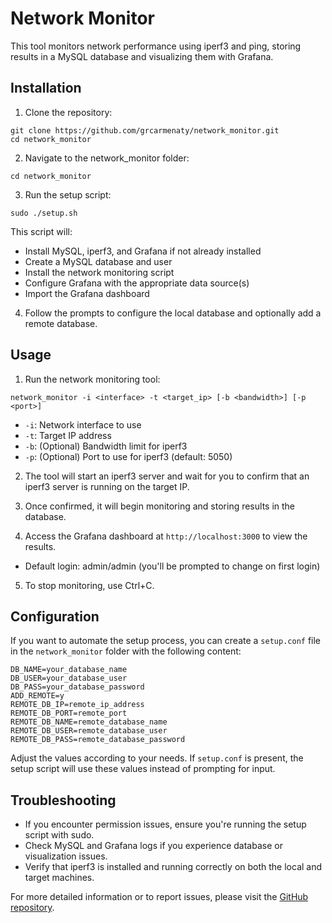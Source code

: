 # Network Monitor

This tool monitors network performance using iperf3 and ping, storing results in a MySQL database and visualizing them with Grafana.

## Installation

1. Clone the repository:

```
git clone https://github.com/grcarmenaty/network_monitor.git
cd network_monitor
```

2. Navigate to the network_monitor folder:

```
cd network_monitor
```

3. Run the setup script:

```
sudo ./setup.sh
```

This script will:
- Install MySQL, iperf3, and Grafana if not already installed
- Create a MySQL database and user
- Install the network monitoring script
- Configure Grafana with the appropriate data source(s)
- Import the Grafana dashboard

4. Follow the prompts to configure the local database and optionally add a remote database.

## Usage

1. Run the network monitoring tool:

```
network_monitor -i <interface> -t <target_ip> [-b <bandwidth>] [-p <port>]
```

- `-i`: Network interface to use
- `-t`: Target IP address
- `-b`: (Optional) Bandwidth limit for iperf3
- `-p`: (Optional) Port to use for iperf3 (default: 5050)

2. The tool will start an iperf3 server and wait for you to confirm that an iperf3 server is running on the target IP.

3. Once confirmed, it will begin monitoring and storing results in the database.

4. Access the Grafana dashboard at `http://localhost:3000` to view the results.
- Default login: admin/admin (you'll be prompted to change on first login)

5. To stop monitoring, use Ctrl+C.

## Configuration

If you want to automate the setup process, you can create a `setup.conf` file in the `network_monitor` folder with the following content:

```
DB_NAME=your_database_name
DB_USER=your_database_user
DB_PASS=your_database_password
ADD_REMOTE=y
REMOTE_DB_IP=remote_ip_address
REMOTE_DB_PORT=remote_port
REMOTE_DB_NAME=remote_database_name
REMOTE_DB_USER=remote_database_user
REMOTE_DB_PASS=remote_database_password
```

Adjust the values according to your needs. If `setup.conf` is present, the setup script will use these values instead of prompting for input.

## Troubleshooting

- If you encounter permission issues, ensure you're running the setup script with sudo.
- Check MySQL and Grafana logs if you experience database or visualization issues.
- Verify that iperf3 is installed and running correctly on both the local and target machines.

For more detailed information or to report issues, please visit the [GitHub repository](https://github.com/grcarmenaty/network_monitor).
